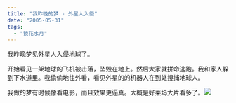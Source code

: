 ```yaml
---
title: "我昨晚的梦 - 外星人入侵"
date: "2005-05-31"
tags: 
  - "镜花水月"
---
```


我昨晚梦见外星人入侵地球了。

开始看见一架地球的飞机被击落，坠毁在地上。然后大家就拼命逃跑。我和家人躲到下水道里。我偷偷地往外看，看见外星的的机器人在到处搜捕地球人。

我做的梦有时候像看电影，而且效果更逼真。大概是好莱坞大片看多了。![](images/smile_regular.gif)
